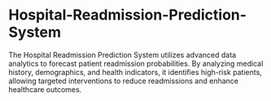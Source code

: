 # Hospital-Readmission-Prediction-System
The Hospital Readmission Prediction System utilizes advanced data analytics to forecast patient readmission probabilities. By analyzing medical history, demographics, and health indicators, it identifies high-risk patients, allowing targeted interventions to reduce readmissions and enhance healthcare outcomes.
